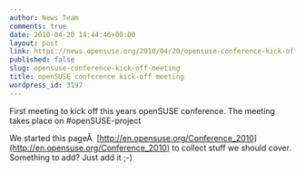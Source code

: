 ```yaml
---
author: News Team
comments: true
date: 2010-04-20 14:44:46+00:00
layout: post
link: https://news.opensuse.org/2010/04/20/opensuse-conference-kick-off-meeting/
published: false
slug: opensuse-conference-kick-off-meeting
title: openSUSE conference kick-off meeting
wordpress_id: 3197
---
```


First meeting to kick off this years openSUSE conference. The meeting takes place on #openSUSE-project

We started this pageÂ  [http://en.opensuse.org/Conference_2010](http://en.opensuse.org/Conference_2010) to collect stuff we should cover. Something to add? Just add it ;-)
